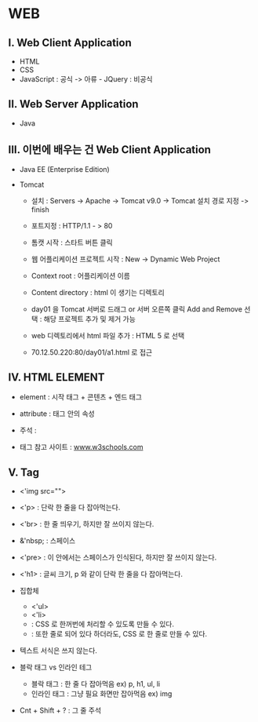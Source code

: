 # WEB

## I. Web Client Application

- HTML
- CSS
- JavaScript : 공식 -> 아류 - JQuery : 비공식



## II. Web Server Application

- Java



## III. 이번에 배우는 건 Web Client Application

- Java EE (Enterprise Edition)

  

- Tomcat

  - 설치 : Servers -> Apache -> Tomcat v9.0 -> Tomcat 설치 경로 지정 -> finish

  - 포트지정 : HTTP/1.1 - > 80

  - 톰캣 시작 : 스타트 버튼 클릭

    

  - 웹 어플리케이션 프로젝트 시작 : New -> Dynamic Web Project

  - Context root : 어플리케이션 이름

  - Content directory : html 이 생기는 디렉토리

    

  - day01 을 Tomcat 서버로 드래그 or 서버 오른쪽 클릭 Add and Remove 선택 : 해당 프로젝트 추가 및 제거 가능

  - web 디렉토리에서 html 파일 추가 : HTML 5 로 선택

  - 70.12.50.220:80/day01/a1.html 로 접근



## IV. HTML ELEMENT

- element : 시작 태그 + 콘텐츠 + 엔드 태그
- attribute : 태그 안의 속성
- 주석 : <!-- -->



- 태그 참고 사이트 : www.w3schools.com



## V. Tag

- <'img src="">
- <'p> : 단락 한 줄을 다 잡아먹는다.
- <'br> : 한 줄 띄우기, 하지만 잘 쓰이지 않는다.

- &'nbsp; : 스페이스
- <'pre> : 이 안에서는 스페이스가 인식된다, 하지만 잘 쓰이지 않는다.
- <'h1> : 글씨 크기, p 와 같이 단락 한 줄을 다 잡아먹는다.

- 집합체
  - <'ul>
  - <'li>
  - : CSS 로 한꺼번에 처리할 수 있도록 만들 수 있다.
  - : 또한 줄로 되어 있다 하더라도, CSS 로 한 줄로 만들 수 있다.



- 텍스트 서식은 쓰지 않는다.

  

- 블락 태그 vs 인라인 테그
  - 블락 태그 : 한 줄 다 잡아먹음 ex) p, h1, ul, li
  - 인라인 태그 : 그냥 필요 화면만 잡아먹음 ex) img



- Cnt + Shift + ? : 그 줄 주석